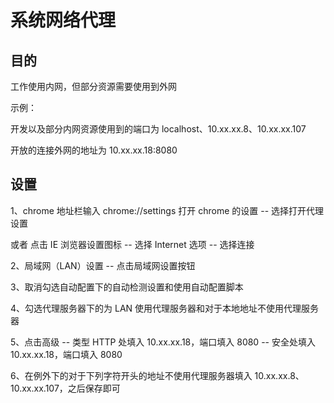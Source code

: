 # 系统网络代理

## 目的

工作使用内网，但部分资源需要使用到外网

示例：

开发以及部分内网资源使用到的端口为 localhost、10.xx.xx.8、10.xx.xx.107

开放的连接外网的地址为 10.xx.xx.18:8080

## 设置

1、chrome 地址栏输入 chrome://settings 打开 chrome 的设置 -- 选择打开代理设置

或者 点击 IE 浏览器设置图标 -- 选择 Internet 选项 -- 选择连接

2、局域网（LAN）设置 -- 点击局域网设置按钮

3、取消勾选自动配置下的自动检测设置和使用自动配置脚本

4、勾选代理服务器下的为 LAN 使用代理服务器和对于本地地址不使用代理服务器

5、点击高级 -- 类型 HTTP 处填入 10.xx.xx.18，端口填入 8080 -- 安全处填入 10.xx.xx.18，端口填入 8080

6、在例外下的对于下列字符开头的地址不使用代理服务器填入 10.xx.xx.8、10.xx.xx.107，之后保存即可
